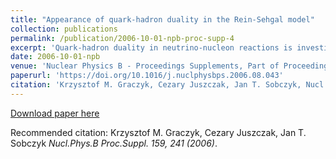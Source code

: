 ```yaml
---
title: "Appearance of quark-hadron duality in the Rein-Sehgal model"
collection: publications
permalink: /publication/2006-10-01-npb-proc-supp-4
excerpt: 'Quark-hadron duality in neutrino-nucleon reactions is investigated under the assumption that cross sections in the resonance region are given by the Rein-Sehgal model. The quantitative analysis of the duality is done by means of appropriate integrals of the structure functions in the Nachtmann variable. We conclude that with the definition of the resonance region W∈(M+mπ,2W\in (M+m_{\pi}, 2W∈(M+mπ​,2 GeV) the duality holds for neutrino-proton reaction F2F_2F2​ structure function for Q2∈(0.5,3)Q^2\in (0.5, 3)Q2∈(0.5,3) GeV2^22 and it is absent for neutrino-neutron reaction.'
date: 2006-10-01-npb
venue: 'Nuclear Physics B - Proceedings Supplements, Part of Proceedings, 4th International Workshop on Neutrino nucleus interactions in the few GeV region (NUINT 05) : Okayama, Japan, September 26-29, 2005'
paperurl: 'https://doi.org/10.1016/j.nuclphysbps.2006.08.043'
citation: 'Krzysztof M. Graczyk, Cezary Juszczak, Jan T. Sobczyk, Nucl.Phys.B Proc.Suppl. 159, 241 (2006)'
---
```


[Download paper here](https://doi.org/10.1016/j.nuclphysbps.2006.08.043)

Recommended citation: Krzysztof M. Graczyk, Cezary Juszczak, Jan T. Sobczyk <i>Nucl.Phys.B Proc.Suppl. 159, 241 (2006)</i>.

